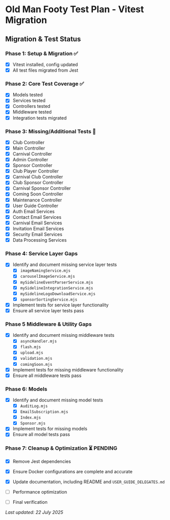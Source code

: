 # Old Man Footy Test Plan - Vitest Migration

## Migration & Test Status

### Phase 1: Setup & Migration ✅
- [x] Vitest installed, config updated
- [x] All test files migrated from Jest

### Phase 2: Core Test Coverage ✅
- [x] Models tested
- [x] Services tested
- [x] Controllers tested
- [x] Middleware tested
- [x] Integration tests migrated

### Phase 3: Missing/Additional Tests 🚧
- [x] Club Controller
- [x] Main Controller
- [x] Carnival Controller
- [x] Admin Controller
- [x] Sponsor Controller
- [x] Club Player Controller
- [x] Carnival Club Controller
- [x] Club Sponsor Controller
- [x] Carnival Sponsor Controller
- [x] Coming Soon Controller
- [x] Maintenance Controller
- [x] User Guide Controller
- [x] Auth Email Services
- [x] Contact Email Services
- [x] Carnival Email Services
- [x] Invitation Email Services
- [x] Security Email Services
- [x] Data Processing Services

### Phase 4: **Service Layer Gaps**
- [x] Identify and document missing service layer tests
  - [x] `imageNamingService.mjs`
  - [x] `carouselImageService.mjs`
  - [x] `mySidelineEventParserService.mjs`
  - [x] `mySidelineIntegrationService.mjs`
  - [x] `mySidelineLogoDownloadService.mjs`
  - [x] `sponsorSortingService.mjs`
- [x] Implement tests for service layer functionality
- [x] Ensure all service layer tests pass

### Phase 5 **Middleware & Utility Gaps**
- [x] Identify and document missing middleware tests
  - [x] `asyncHandler.mjs`
  - [x] `flash.mjs`
  - [x] `upload.mjs`
  - [x] `validation.mjs`
  - [x] `comingSoon.mjs`
- [x] Implement tests for missing middleware functionality
- [x] Ensure all middleware tests pass

### Phase 6: **Models**
- [x] Identify and document missing model tests
  - [x] `AuditLog.mjs`
  - [x] `EmailSubscription.mjs`
  - [x] `Index.mjs`
  - [x] `Sponsor.mjs`
- [x] Implement tests for missing models
- [x] Ensure all model tests pass

### Phase 7: Cleanup & Optimization ⏳ PENDING
- [x] Remove Jest dependencies
- [x] Ensure Docker configurations are complete and accurate
- [x] Update documentation, including README and `USER_GUIDE_DELEGATES.md`
- [ ] Performance optimization
- [ ] Final verification


*Last updated: 22 July 2025*